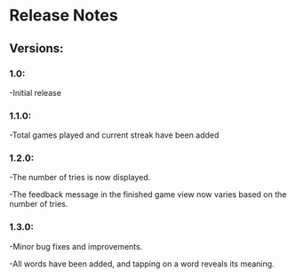 # Release Notes

## Versions:

### 1.0:
-Initial release

### 1.1.0:
-Total games played and current streak have been added

### 1.2.0:
-The number of tries is now displayed.

-The feedback message in the finished game view now varies based on the number of tries.

### 1.3.0:
-Minor bug fixes and improvements.

-All words have been added, and tapping on a word reveals its meaning.

